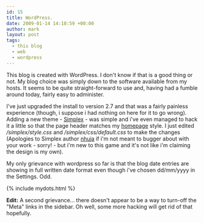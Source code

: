```yaml
---
id: 15
title: WordPress.
date: 2009-01-14 14:10:59 +00:00
author: mark
layout: post
tags:
  - this blog
  - web
  - wordpress
---
```

This blog is created with WordPress. I don't know if that is a good thing or not. My blog choice was simply down to the software available from my hosts. It seems to be quite straight-forward to use and, having had a fumble around today, fairly easy to administer.

I've just upgraded the install to version 2.7 and that was a fairly painless experience (though, i suppose i had nothing on here for it to go wrong). Adding a new theme - [Simplex](http://wordpress.org/extend/themes/simplex) - was simple and i've even managed to hack it a little so that the page header matches my [homepage](http://www.sallonoroff.co.uk/) style. I just edited _/simplex/style.css_ and _/simplex/css/default.css_ to make the changes (Apologies to Simplex author [nhuja](http://wordpress.org/extend/themes/profile/nhuja) if i'm not meant to bugger about with your work - sorry! - but i'm new to this game and it's not like i'm claiming the design is my own).

My only grievance with wordpress so far is that the blog date entries are showing in full written date format even though i've chosen dd/mm/yyyy in the Settings. Odd.

{% include mydots.html %}

**Edit:** A second grievance... there doesn't appear to be a way to turn-off the "Meta" links in the sidebar. Oh well, some more hacking will get rid of that hopefully.
